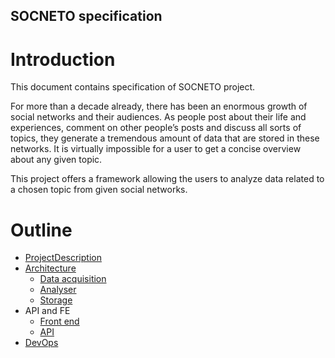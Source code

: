 SOCNETO specification
---

# Introduction

This document contains specification of SOCNETO project.

For more than a decade already, there has been an enormous growth of social networks and their audiences. As people post about their life and experiences, comment on other people’s posts and discuss all sorts of topics, they generate a tremendous amount of data that are stored in these networks. It is virtually impossible for a user to get a concise overview about any given topic.

This project offers a framework allowing the users to analyze data related to a chosen topic from given social networks.

# Outline

- [ProjectDescription](HighLevel.md)
- [Architecture](Architecture.md)
  - [Data acquisition](DataAcquisition.md)
  - [Analyser](Analyser.md)
  - [Storage](Storage.md)
- API and FE
  - [Front end](FrontEnd.md)
  - [API](WebApi.md)
- [DevOps](DevOps.md)


<!-- #### Future work

*!This phase is not part of the software project goal.* 

The project is designed to be easily migrated to a cloud when needed.  -->